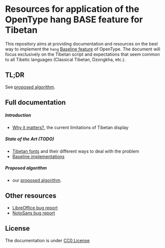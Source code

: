 # Resources for application of the OpenType hang BASE feature for Tibetan

This repository aims at providing documentation and resources on the best way to implement the `hang` [Baseline feature](https://www.microsoft.com/typography/otspec/baselinetags.htm) of OpenType. The document will focus exclusively on the Tibetan script and expectations that seem common to all Tibetic languages (Classical Tibetan, Dzongkha, etc.).

## TL;DR

See [proposed algorithm](proposed-algorithm.md).

## Full documentation

##### Introduction
- [Why it matters?](why-it-matters.md), the current limitations of Tibetan display

##### State of the Art (TODO)
- [Tibetan fonts](tibetan-fonts.md) and their different ways to deal with the problem
- [Baseline implementations](baseline-implementations.md)

##### Proposed algorithm
- our [proposed algorithm](proposed-algorithm.md).

## Other resources

- [LibreOffice bug report](https://bugs.documentfoundation.org/show_bug.cgi?id=104930)
- [NotoSans bug report](https://github.com/googlei18n/noto-fonts/issues/814)

## License

The documentation is under [CC0 License](LICENSE)